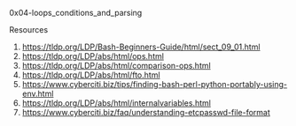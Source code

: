 0x04-loops_conditions_and_parsing

Resources
1. https://tldp.org/LDP/Bash-Beginners-Guide/html/sect_09_01.html
2. https://tldp.org/LDP/abs/html/ops.html
3. https://tldp.org/LDP/abs/html/comparison-ops.html
4. https://tldp.org/LDP/abs/html/fto.html
5. https://www.cyberciti.biz/tips/finding-bash-perl-python-portably-using-env.html
6. https://tldp.org/LDP/abs/html/internalvariables.html
7. https://www.cyberciti.biz/faq/understanding-etcpasswd-file-format

